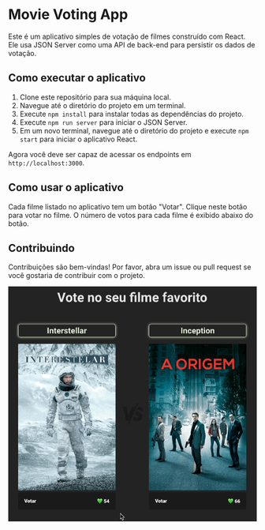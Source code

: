 # Movie Voting App

Este é um aplicativo simples de votação de filmes construído com React. Ele usa JSON Server como uma API de back-end para persistir os dados de votação.

## Como executar o aplicativo

1. Clone este repositório para sua máquina local.
2. Navegue até o diretório do projeto em um terminal.
3. Execute `npm install` para instalar todas as dependências do projeto.
4. Execute `npm run server` para iniciar o JSON Server.
5. Em um novo terminal, navegue até o diretório do projeto e execute `npm start` para iniciar o aplicativo React.

Agora você deve ser capaz de acessar os endpoints em `http://localhost:3000`.

## Como usar o aplicativo

Cada filme listado no aplicativo tem um botão "Votar". Clique neste botão para votar no filme. O número de votos para cada filme é exibido abaixo do botão.

## Contribuindo

Contribuições são bem-vindas! Por favor, abra um issue ou pull request se você gostaria de contribuir com o projeto.

![Demo GIF](src/assets/votes.gif)
